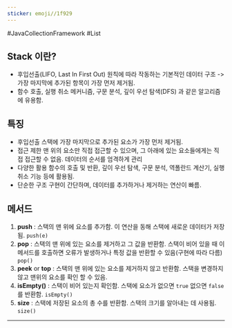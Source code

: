 ```yaml
---
sticker: emoji//1f929
---
```


#JavaCollectionFramework #List

## Stack 이란?

* 후입선출(LIFO, Last In First Out) 원칙에 따라 작동하는 기본적인 데이터 구조 -> 가장 마지막에 추가된 항목이 가장 먼저 제거됨.
* 함수 호출, 실행 취소 메커니즘, 구문 분석, 깊이 우선 탐색(DFS) 과 같은 알고리즘에 유용함.

## 특징
* 후입선출
	스택에 가장 마지막으로 추가된 요소가 가장 먼저 제거됨.
* 접근 제한
	맨 위의 요소만 직접 접근할 수 있으며, 그 아래에 있는 요소들에게는 직접 접근할 수 없음. 데이터의 순서를 엄격하게 관리
* 다양한 활용
	함수의 호출 및 반환, 깊이 우선 탐색, 구문 분석, 역폴란드 계산기, 실행 취소 기능 등에 활용됨.
* 단순한 구조
	구현이 간단하며, 데이터를 추가하거나 제거하는 연산이 빠름.


## 메서드
1. **push** : 스택의 맨 위에 요소를 추가함. 이 연산을 동해 스택에 새로운 데이터가 저장됨. `push(e)`
2. **pop** : 스택의 맨 위에 있는 요소를 제거하고 그 값을 반환함. 스택이 비어 있을 때 이 메서드를 호출하면 오류가 발생하거나 특정 값을 반환할 수 있음(구현에 따라 다름) `pop()`
3. **peek** or **top** : 스택의 맨 위에 있는 요소를 제거하지 않고 반환함. 스택을 변경하지 않고 맨위의 요소를 확인 할 수 있음.
4. **isEmpty()** : 스택이 비어 있는지 확인함. 스택에 요소가 없으면 `true` 없으면 `false` 를 반환함. `isEmpty()`
5. **size** : 스택에 저장된 요소의 총 수를 반환함. 스택의 크기를 알아내는 데 사용됨. `size()`





---


